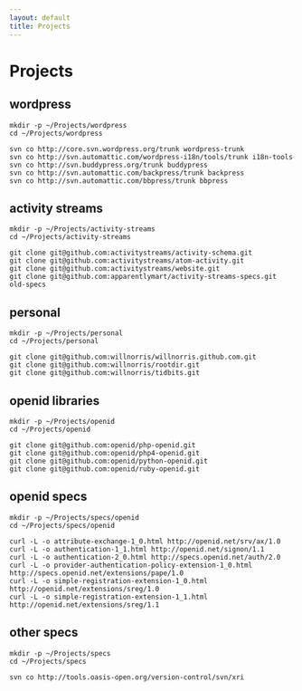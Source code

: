 ```yaml
---
layout: default
title: Projects
---
```


# Projects


## wordpress
    mkdir -p ~/Projects/wordpress
    cd ~/Projects/wordpress

    svn co http://core.svn.wordpress.org/trunk wordpress-trunk
    svn co http://svn.automattic.com/wordpress-i18n/tools/trunk i18n-tools
    svn co http://svn.buddypress.org/trunk buddypress
    svn co http://svn.automattic.com/backpress/trunk backpress
    svn co http://svn.automattic.com/bbpress/trunk bbpress

## activity streams
    mkdir -p ~/Projects/activity-streams
    cd ~/Projects/activity-streams

    git clone git@github.com:activitystreams/activity-schema.git
    git clone git@github.com:activitystreams/atom-activity.git
    git clone git@github.com:activitystreams/website.git
    git clone git@github.com:apparentlymart/activity-streams-specs.git old-specs

## personal
    mkdir -p ~/Projects/personal
    cd ~/Projects/personal

    git clone git@github.com:willnorris/willnorris.github.com.git
    git clone git@github.com:willnorris/rootdir.git
    git clone git@github.com:willnorris/tidbits.git

## openid libraries
    mkdir -p ~/Projects/openid
    cd ~/Projects/openid

    git clone git@github.com:openid/php-openid.git
    git clone git@github.com:openid/php4-openid.git
    git clone git@github.com:openid/python-openid.git
    git clone git@github.com:openid/ruby-openid.git

## openid specs
    mkdir -p ~/Projects/specs/openid
    cd ~/Projects/specs/openid

    curl -L -o attribute-exchange-1_0.html http://openid.net/srv/ax/1.0
    curl -L -o authentication-1_1.html http://openid.net/signon/1.1
    curl -L -o authentication-2_0.html http://specs.openid.net/auth/2.0
    curl -L -o provider-authentication-policy-extension-1_0.html http://specs.openid.net/extensions/pape/1.0
    curl -L -o simple-registration-extension-1_0.html http://openid.net/extensions/sreg/1.0
    curl -L -o simple-registration-extension-1_1.html http://openid.net/extensions/sreg/1.1

## other specs
    mkdir -p ~/Projects/specs
    cd ~/Projects/specs

    svn co http://tools.oasis-open.org/version-control/svn/xri

